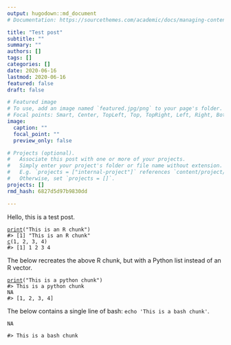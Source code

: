 ```yaml
---
output: hugodown::md_document
# Documentation: https://sourcethemes.com/academic/docs/managing-content/

title: "Test post"
subtitle: ""
summary: ""
authors: []
tags: []
categories: []
date: 2020-06-16
lastmod: 2020-06-16
featured: false
draft: false

# Featured image
# To use, add an image named `featured.jpg/png` to your page's folder.
# Focal points: Smart, Center, TopLeft, Top, TopRight, Left, Right, BottomLeft, Bottom, BottomRight.
image:
  caption: ""
  focal_point: ""
  preview_only: false

# Projects (optional).
#   Associate this post with one or more of your projects.
#   Simply enter your project's folder or file name without extension.
#   E.g. `projects = ["internal-project"]` references `content/project/deep-learning/index.md`.
#   Otherwise, set `projects = []`.
projects: []
rmd_hash: 6827d5d97b9830dd

---
```


Hello, this is a test post.

<div class="highlight">

<pre class='chroma'><code class='language-r' data-lang='r'><span class='nf'><a href='https://rdrr.io/r/base/print.html'>print</a></span>(<span class='s'>"This is an R chunk"</span>)
<span class='c'>#&gt; [1] "This is an R chunk"</span>
<span class='nf'><a href='https://rdrr.io/r/base/c.html'>c</a></span>(<span class='m'>1</span>, <span class='m'>2</span>, <span class='m'>3</span>, <span class='m'>4</span>)
<span class='c'>#&gt; [1] 1 2 3 4</span></code></pre>

</div>

The below recreates the above R chunk, but with a Python list instead of an R vector.

<div class="highlight">

<pre class='chroma'><code class='language-r' data-lang='r'><span class='nf'><a href='https://rdrr.io/r/base/print.html'>print</a></span>(<span class='s'>"This is a python chunk"</span>)
<span class='c'>#&gt; This is a python chunk</span>
NA
<span class='c'>#&gt; [1, 2, 3, 4]</span></code></pre>

</div>

The below contains a single line of bash: `echo 'This is a bash chunk'`.

<div class="highlight">

<pre class='chroma'><code class='language-r' data-lang='r'>NA

<span class='c'>#&gt; This is a bash chunk</span></code></pre>

</div>


